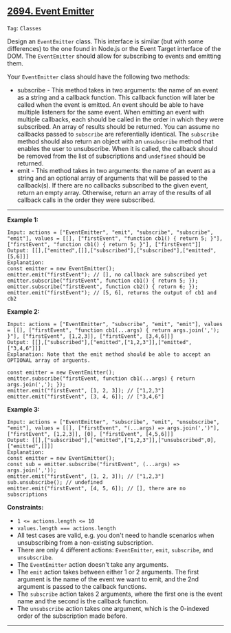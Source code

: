 ## [2694. Event Emitter](https://leetcode.com/problems/event-emitter)

```Tag```: ```Classes```

Design an ```EventEmitter``` class. This interface is similar (but with some differences) to the one found in Node.js or the Event Target interface of the DOM. The ```EventEmitter``` should allow for subscribing to events and emitting them.

Your ```EventEmitter``` class should have the following two methods:

- subscribe - This method takes in two arguments: the name of an event as a string and a callback function. This callback function will later be called when the event is emitted. 
An event should be able to have multiple listeners for the same event. When emitting an event with multiple callbacks, each should be called in the order in which they were subscribed. An array of results should be returned. You can assume no callbacks passed to ```subscribe``` are referentially identical.
The ```subscribe``` method should also return an object with an ```unsubscribe``` method that enables the user to unsubscribe. When it is called, the callback should be removed from the list of subscriptions and ```undefined``` should be returned.
- emit - This method takes in two arguments: the name of an event as a string and an optional array of arguments that will be passed to the callback(s). If there are no callbacks subscribed to the given event, return an empty array. Otherwise, return an array of the results of all callback calls in the order they were subscribed.

---

__Example 1:__
```
Input: actions = ["EventEmitter", "emit", "subscribe", "subscribe", "emit"], values = [[], ["firstEvent", "function cb1() { return 5; }"],  ["firstEvent", "function cb1() { return 5; }"], ["firstEvent"]]
Output: [[],["emitted",[]],["subscribed"],["subscribed"],["emitted",[5,6]]]
Explanation: 
const emitter = new EventEmitter();
emitter.emit("firstEvent"); // [], no callback are subscribed yet
emitter.subscribe("firstEvent", function cb1() { return 5; });
emitter.subscribe("firstEvent", function cb2() { return 6; });
emitter.emit("firstEvent"); // [5, 6], returns the output of cb1 and cb2
```

__Example 2:__
```
Input: actions = ["EventEmitter", "subscribe", "emit", "emit"], values = [[], ["firstEvent", "function cb1(...args) { return args.join(','); }"], ["firstEvent", [1,2,3]], ["firstEvent", [3,4,6]]]
Output: [[],["subscribed"],["emitted",["1,2,3"]],["emitted",["3,4,6"]]]
Explanation: Note that the emit method should be able to accept an OPTIONAL array of arguents.

const emitter = new EventEmitter();
emitter.subscribe("firstEvent, function cb1(...args) { return args.join(','); });
emitter.emit("firstEvent", [1, 2, 3]); // ["1,2,3"]
emitter.emit("firstEvent", [3, 4, 6]); // ["3,4,6"]
```

__Example 3:__
```
Input: actions = ["EventEmitter", "subscribe", "emit", "unsubscribe", "emit"], values = [[], ["firstEvent", "(...args) => args.join(',')"], ["firstEvent", [1,2,3]], [0], ["firstEvent", [4,5,6]]]
Output: [[],["subscribed"],["emitted",["1,2,3"]],["unsubscribed",0],["emitted",[]]]
Explanation:
const emitter = new EventEmitter();
const sub = emitter.subscribe("firstEvent", (...args) => args.join(','));
emitter.emit("firstEvent", [1, 2, 3]); // ["1,2,3"]
sub.unsubscribe(); // undefined
emitter.emit("firstEvent", [4, 5, 6]); // [], there are no subscriptions
```

__Constraints:__

- ```1 <= actions.length <= 10```
- ```values.length === actions.length```
- All test cases are valid, e.g. you don't need to handle scenarios when unsubscribing from a non-existing subscription.
- There are only 4 different actions: ```EventEmitter```, ```emit```, ```subscribe```, and ```unsubscribe```.
- The ```EventEmitter``` action doesn't take any arguments.
- The ```emit``` action takes between either 1 or 2 arguments. The first argument is the name of the event we want to emit, and the 2nd argument is passed to the callback functions.
- The ```subscribe``` action takes 2 arguments, where the first one is the event name and the second is the callback function.
- The ```unsubscribe``` action takes one argument, which is the 0-indexed order of the subscription made before.

---
